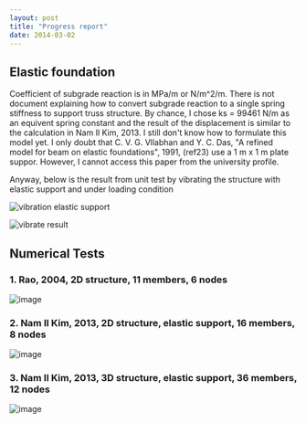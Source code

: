 ```yaml
---
layout: post
title: "Progress report"
date: 2014-03-02
---
```


## Elastic foundation ##

Coefficient of subgrade reaction is in MPa/m or N/m^2/m. There is not document explaining how to convert subgrade reaction to a single spring stiffness to support truss structure. By chance, I chose ks = 99461 N/m as an equivent spring constant and the result of the displacement is similar to the calculation in Nam Il Kim, 2013. I still don't know how to formulate this model yet. I only doubt that C. V. G. Vllabhan and Y. C. Das, "A refined model for beam on elastic foundations", 1991, (ref23) use a 1 m x 1 m plate suppor. However, I cannot access this paper from the university profile.

Anyway, below is the result from unit test by vibrating the structure with elastic support and under loading condition

![vibration elastic support](http://oi60.tinypic.com/20fyf75.jpg "Vibrate Elastic Support")

![vibrate result](http://oi57.tinypic.com/5bxx50.jpg "Vibrate Result")

## Numerical Tests ##

### 1. Rao, 2004, 2D structure, 11 members, 6 nodes ##

![image](http://oi57.tinypic.com/2s67q7s.jpg "2D structures, simply support")

### 2. Nam Il Kim, 2013, 2D structure, elastic support, 16 members, 8 nodes ###

![image](http://oi57.tinypic.com/x8zva.jpg "2D structure, elastic support")

### 3. Nam Il Kim, 2013, 3D structure, elastic support, 36 members, 12 nodes ###

![image](http://oi58.tinypic.com/a32i42.jpg "3D structure, elastic support")
